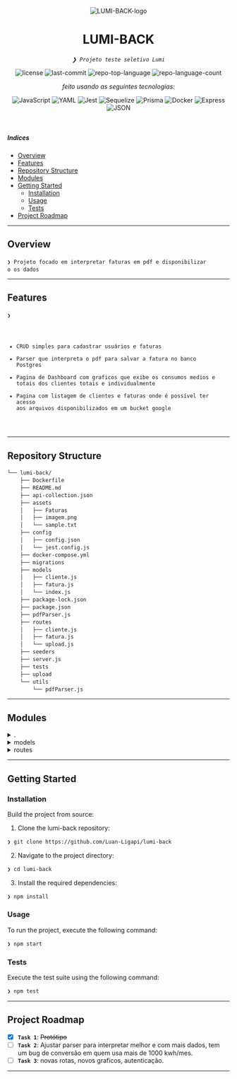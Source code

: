 <p align="center">
  <img src="https://img.icons8.com/?size=512&id=55494&format=png" width="20%" alt="LUMI-BACK-logo">
</p>
<p align="center">
    <h1 align="center">LUMI-BACK</h1>
</p>
<p align="center">
    <em><code>❯ Projeto teste seletivo Lumi</code></em>
</p>
<p align="center">
	<img src="https://img.shields.io/github/license/Luan-Ligapi/lumi-back?style=flat&logo=opensourceinitiative&logoColor=white&color=0080ff" alt="license">
	<img src="https://img.shields.io/github/last-commit/Luan-Ligapi/lumi-back?style=flat&logo=git&logoColor=white&color=0080ff" alt="last-commit">
	<img src="https://img.shields.io/github/languages/top/Luan-Ligapi/lumi-back?style=flat&color=0080ff" alt="repo-top-language">
	<img src="https://img.shields.io/github/languages/count/Luan-Ligapi/lumi-back?style=flat&color=0080ff" alt="repo-language-count">
</p>
<p align="center">
		<em>feito usando as seguintes tecnologias:</em>
</p>
<p align="center">
	<img src="https://img.shields.io/badge/JavaScript-F7DF1E.svg?style=flat&logo=JavaScript&logoColor=black" alt="JavaScript">
	<img src="https://img.shields.io/badge/YAML-CB171E.svg?style=flat&logo=YAML&logoColor=white" alt="YAML">
	<img src="https://img.shields.io/badge/Jest-C21325.svg?style=flat&logo=Jest&logoColor=white" alt="Jest">
	<img src="https://img.shields.io/badge/Sequelize-52B0E7.svg?style=flat&logo=Sequelize&logoColor=white" alt="Sequelize">
	<img src="https://img.shields.io/badge/Prisma-2D3748.svg?style=flat&logo=Prisma&logoColor=white" alt="Prisma">
	<img src="https://img.shields.io/badge/Docker-2496ED.svg?style=flat&logo=Docker&logoColor=white" alt="Docker">
	<img src="https://img.shields.io/badge/Express-000000.svg?style=flat&logo=Express&logoColor=white" alt="Express">
	<img src="https://img.shields.io/badge/JSON-000000.svg?style=flat&logo=JSON&logoColor=white" alt="JSON">
</p>

<br>

#####  Indices

- [Overview](#overview)
- [Features](#features)
- [Repository Structure](#repository-structure)
- [Modules](#modules)
- [Getting Started](#getting-started)
  - [Installation](#installation)
  - [Usage](#usage)
  - [Tests](#tests)
- [Project Roadmap](#project-roadmap)

---

##  Overview

<code>❯ Projeto focado em interpretar faturas em pdf e disponibilizar o os dados</code>

---

##  Features

<code>❯ 
- CRUD simples para cadastrar usuários e faturas
- Parser que interpreta o pdf para salvar a fatura no banco Postgres
- Pagina de Dashboard com graficos que exibe os consumos medios e totais dos clientes totais e individualmente
- Pagina com listagem de clientes e faturas onde é possível ter acesso aos arquivos disponibilizados em um bucket google
</code>

---

##  Repository Structure

```sh
└── lumi-back/
    ├── Dockerfile
    ├── README.md
    ├── api-collection.json
    ├── assets
    │   ├── Faturas
    │   ├── imagem.png
    │   └── sample.txt
    ├── config
    │   ├── config.json
    │   └── jest.config.js
    ├── docker-compose.yml
    ├── migrations
    ├── models
    │   ├── cliente.js
    │   ├── fatura.js
    │   └── index.js
    ├── package-lock.json
    ├── package.json
    ├── pdfParser.js
    ├── routes
    │   ├── cliente.js
    │   ├── fatura.js
    │   └── upload.js
    ├── seeders
    ├── server.js
    ├── tests
    ├── upload
    └── utils
        └── pdfParser.js
```

---

##  Modules

<details closed><summary>.</summary>

| File | Summary |
| --- | --- |
| [api-collection.json](https://github.com/Luan-Ligapi/lumi-back/blob/main/api-collection.json) | <code>❯ Coleção com exemplo de uso de rotas de rotas</code> |
| [server.js](https://github.com/Luan-Ligapi/lumi-back/blob/main/server.js) | <code>❯ Arquivo motor</code> |
| [pdfParser.js](https://github.com/Luan-Ligapi/lumi-back/blob/main/pdfParser.js) | <code>❯ Conversor de pdf para array de strings</code> |

</details>




<details closed><summary>models</summary>
![alt text](image.png)
</details>

<details closed><summary>routes</summary>

| File | Summary |
| --- | --- |
| [upload.js](https://github.com/Luan-Ligapi/lumi-back/blob/main/routes/upload.js) | <code>❯ Upload de faturas</code> |
| [cliente.js](https://github.com/Luan-Ligapi/lumi-back/blob/main/routes/cliente.js) | <code>❯ crud clientes</code> |
| [fatura.js](https://github.com/Luan-Ligapi/lumi-back/blob/main/routes/fatura.js) | <code>❯ crud faturas</code> |

</details>

---

##  Getting Started


###  Installation

Build the project from source:

1. Clone the lumi-back repository:
```sh
❯ git clone https://github.com/Luan-Ligapi/lumi-back
```

2. Navigate to the project directory:
```sh
❯ cd lumi-back
```

3. Install the required dependencies:
```sh
❯ npm install
```

###  Usage

To run the project, execute the following command:

```sh
❯ npm start
```

###  Tests

Execute the test suite using the following command:

```sh
❯ npm test
```

---

##  Project Roadmap

- [X] **`Task 1`**: <strike>Protótipo</strike>
- [ ] **`Task 2`**: Ajustar parser para interpretar melhor e com mais dados, tem um bug de conversão em quem usa mais de 1000 kwh/mes.
- [ ] **`Task 3`**: novas rotas, novos graficos, autenticação.

---

